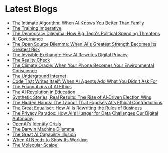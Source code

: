 <!--
**rawveg/rawveg** is a ✨ _special_ ✨ repository because its `README.md` (this file) appears on your GitHub profile.

Here are some ideas to get you started:

- 🔭 I’m currently working on ...
- 🌱 I’m currently learning ...
- 👯 I’m looking to collaborate on ...
- 🤔 I’m looking for help with ...
- 💬 Ask me about ...
- 📫 How to reach me: ...
- 😄 Pronouns: ...
- ⚡ Fun fact: ...
-->

# Latest Blogs
<!-- BLOG-POST-LIST:START -->
- [The Intimate Algorithm: When AI Knows You Better Than Family](https://smarterarticles.co.uk/the-intimate-algorithm-when-ai-knows-you-better-than-family?pk_campaign=rss-feed)
- [The Training Imperative](https://dev.to/rawveg/the-training-imperative-4nih)
- [The Democracy Dilemma: How Big Tech&#39;s Political Spending Threatens AI Governance](https://smarterarticles.co.uk/the-democracy-dilemma-how-big-techs-political-spending-threatens-ai-governance?pk_campaign=rss-feed)
- [The Open Source Dilemma: When AI&#39;s Greatest Strength Becomes Its Greatest Risk](https://smarterarticles.co.uk/the-open-source-dilemma-when-ais-greatest-strength-becomes-its-greatest-risk?pk_campaign=rss-feed)
- [The Invisible Exchange: How AI Rewrites Digital Privacy](https://smarterarticles.co.uk/the-invisible-exchange-how-ai-rewrites-digital-privacy?pk_campaign=rss-feed)
- [The Reality Check](https://dev.to/rawveg/the-reality-check-3jc5)
- [The Climate Oracle: When Your Phone Becomes Your Environmental Conscience](https://smarterarticles.co.uk/the-climate-oracle-when-your-phone-becomes-your-environmental-conscience?pk_campaign=rss-feed)
- [The Underground Internet](https://dev.to/rawveg/the-underground-internet-217o)
- [Code That Writes Itself: When AI Agents Add What You Didn&#39;t Ask For](https://smarterarticles.co.uk/code-that-writes-itself-when-ai-agents-add-what-you-didnt-ask-for?pk_campaign=rss-feed)
- [The Foundations of AI Ethics](https://dev.to/rawveg/the-foundations-of-ai-ethics-35an)
- [The AI Revolution in Education](https://dev.to/rawveg/the-ai-revolution-in-education-5d6b)
- [Synthetic Stories, Real Results: The Rise of AI‑Driven Election Wins](https://smarterarticles.co.uk/synthetic-stories-real-results-the-rise-of-ai-driven-election-wins?pk_campaign=rss-feed)
- [The Hidden Hands: The Labour That Exposes AI&#39;s Ethical Contradictions](https://smarterarticles.co.uk/the-hidden-hands-the-labour-that-exposes-ais-ethical-contradictions?pk_campaign=rss-feed)
- [The Great Equaliser: How AI Is Rewriting the Rules of Business](https://smarterarticles.co.uk/the-great-equaliser-how-ai-is-rewriting-the-rules-of-business?pk_campaign=rss-feed)
- [The Privacy Paradox: How AI&#39;s Hunger for Data Challenges Our Digital Autonomy](https://smarterarticles.co.uk/the-privacy-paradox-how-ais-hunger-for-data-challenges-our-digital-autonomy?pk_campaign=rss-feed)
- [OpenAI&#39;s Identity Crisis](https://dev.to/rawveg/openais-identity-crisis-3g83)
- [The Darwin Machine Dilemma](https://dev.to/rawveg/the-darwin-machine-dilemma-115o)
- [The Great AI Capability Illusion](https://dev.to/rawveg/the-great-ai-capability-illusion-3p6i)
- [When AI Needs to Show Its Working](https://dev.to/rawveg/when-ai-needs-to-show-its-working-34ff)
- [The Molecular Scalpel](https://dev.to/rawveg/the-molecular-scalpel-id4)
<!-- BLOG-POST-LIST:END -->
